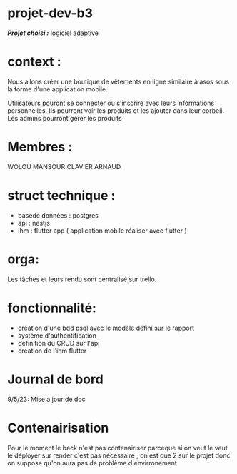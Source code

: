 # projet-dev-b3
***Projet choisi :*** logiciel adaptive 

# context :
Nous allons créer une boutique de vêtements en ligne similaire à asos sous la forme d'une application mobile.

Utilisateurs pouront se connecter ou s'inscrire avec leurs informations personnelles. Ils pourront voir les produits et les ajouter dans leur corbeil.
Les admins pourront gérer les produits 



# Membres : 
WOLOU MANSOUR
CLAVIER ARNAUD 
# struct technique :
- basede données : postgres
- api : nestjs
- ihm : flutter app ( application mobile réaliser avec flutter )

# orga:
Les tâches et leurs rendu sont centralisé sur trello. 


# fonctionnalité:
- création d'une bdd psql avec le modèle défini sur le rapport
- système d'authentification
- définition du CRUD  sur l'api
- création de l'ihm flutter



# Journal de bord
9/5/23:
Mise a jour de doc

# Contenairisation
Pour le moment le back n'est pas contenairiser parceque si on veut le veut le déployer sur render c'est pas 
nécessaire ; on est que 2 sur le projet donc on suppose qu'on aura pas de problème d'envirronement


